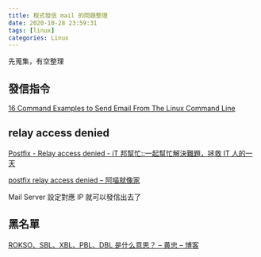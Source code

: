 ```yaml
---
title: 程式發信 mail 的問題整理
date: 2020-10-28 23:59:31
tags: [linux]
categories: Linux
---
```


先蒐集，有空整理

<!--more-->


## 發信指令

[16 Command Examples to Send Email From The Linux Command Line](https://blog.edmdesigner.com/send-email-from-linux-command-line/)


## relay access denied

[Postfix - Relay access denied - iT 邦幫忙::一起幫忙解決難題，拯救 IT 人的一天](https://ithelp.ithome.com.tw/questions/10069903)

[postfix relay access denied – 阿喵就像家](https://mlwmlw.org/2010/09/postfix-relay-access-denied/)

Mail Server 設定對應 IP 就可以發信出去了

## 黑名單

[ROKSO、SBL、XBL、PBL、DBL 是什么意思？ – 黄忠 – 博客](https://www.huangzhong.ca/zh/rokso-sbl-xbl-pbl-dbl/)